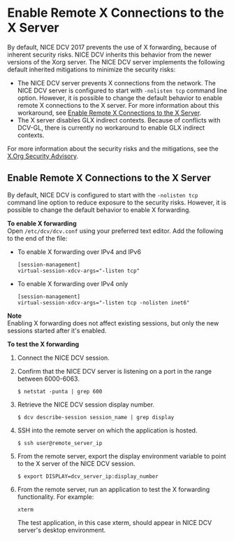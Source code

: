 # Enable Remote X Connections to the X Server<a name="how-to-xforwarding"></a>

By default, NICE DCV 2017 prevents the use of X forwarding, because of inherent security risks\. NICE DCV inherits this behavior from the newer versions of the Xorg server\. The NICE DCV server implements the following default inherited mitigations to minimize the security risks:
+ The NICE DCV server prevents X connections from the network\. The NICE DCV server is configured to start with `-nolisten tcp` command line option\. However, it is possible to change the default behavior to enable remote X connections to the X server\. For more information about this workaround, see [Enable Remote X Connections to the X Server](#enable-remotex)\.
+ The X server disables GLX indirect contexts\. Because of conflicts with DCV\-GL, there is currently no workaround to enable GLX indirect contexts\.

For more information about the security risks and the mitigations, see the [ X\.Org Security Advisory](https://www.x.org/wiki/Development/Security/Advisory-2014-12-09/)\.

## Enable Remote X Connections to the X Server<a name="enable-remotex"></a>

By default, NICE DCV is configured to start with the `-nolisten tcp` command line option to reduce exposure to the security risks\. However, it is possible to change the default behavior to enable X forwarding\.

**To enable X forwarding**  
Open `/etc/dcv/dcv.conf` using your preferred text editor\. Add the following to the end of the file:
+ To enable X forwarding over IPv4 and IPv6

  ```
  [session-management]
  virtual-session-xdcv-args="-listen tcp"
  ```
+ To enable X forwarding over IPv4 only

  ```
  [session-management]
  virtual-session-xdcv-args="-listen tcp -nolisten inet6"
  ```

**Note**  
Enabling X forwarding does not affect existing sessions, but only the new sessions started after it's enabled\. 

**To test the X forwarding**

1. Connect the NICE DCV session\.

1. Confirm that the NICE DCV server is listening on a port in the range between 6000\-6063\.

   ```
   $ netstat -punta | grep 600
   ```

1. Retrieve the NICE DCV session display number\.

   ```
   $ dcv describe-session session_name | grep display
   ```

1. SSH into the remote server on which the application is hosted\.

   ```
   $ ssh user@remote_server_ip
   ```

1. From the remote server, export the display environment variable to point to the X server of the NICE DCV session\.

   ```
   $ export DISPLAY=dcv_server_ip:display_number
   ```

1. From the remote server, run an application to test the X forwarding functionality\. For example:

   ```
   xterm
   ```

   The test application, in this case xterm, should appear in NICE DCV server's desktop environment\.